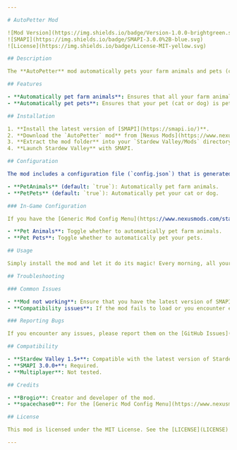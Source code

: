 ```yaml
---

# AutoPetter Mod

![Mod Version](https://img.shields.io/badge/Version-1.0.0-brightgreen.svg)  
![SMAPI](https://img.shields.io/badge/SMAPI-3.0.0%2B-blue.svg)  
![License](https://img.shields.io/badge/License-MIT-yellow.svg)

## Description

The **AutoPetter** mod automatically pets your farm animals and pets (cats and dogs) in Stardew Valley. No more running around to each animal to show them some love—this mod does it for you, ensuring your animals stay happy and produce the best quality goods.

## Features

- **Automatically pet farm animals**: Ensures that all your farm animals are petted every day, maximizing their affection and productivity.
- **Automatically pet pets**: Ensures that your pet (cat or dog) is petted every day, contributing to your pet's happiness.

## Installation

1. **Install the latest version of [SMAPI](https://smapi.io/)**.
2. **Download the `AutoPetter` mod** from [Nexus Mods](https://www.nexusmods.com/), or another mod repository.
3. **Extract the mod folder** into your `Stardew Valley/Mods` directory.
4. **Launch Stardew Valley** with SMAPI.

## Configuration

The mod includes a configuration file (`config.json`) that is generated upon the first launch. You can adjust the following options:

- **PetAnimals** (default: `true`): Automatically pet farm animals.
- **PetPets** (default: `true`): Automatically pet your cat or dog.

### In-Game Configuration

If you have the [Generic Mod Config Menu](https://www.nexusmods.com/stardewvalley/mods/5098) mod installed, you can configure `AutoPetter` directly from the game’s main menu:

- **Pet Animals**: Toggle whether to automatically pet farm animals.
- **Pet Pets**: Toggle whether to automatically pet your pets.

## Usage

Simply install the mod and let it do its magic! Every morning, all your farm animals and pets will be automatically petted, freeing you to focus on other tasks around the farm.

## Troubleshooting

### Common Issues

- **Mod not working**: Ensure that you have the latest version of SMAPI and the `Generic Mod Config Menu` (if you want to use the in-game configuration options).
- **Compatibility issues**: If the mod fails to load or you encounter errors, make sure that all dependencies are up to date.

### Reporting Bugs

If you encounter any issues, please report them on the [GitHub Issues](https://github.com/brog-io/AutoPetter/issues) page, or the mod’s Nexus Mods page. Be sure to include your SMAPI log and details about your setup.

## Compatibility

- **Stardew Valley 1.5+**: Compatible with the latest version of Stardew Valley.
- **SMAPI 3.0.0+**: Required.
- **Multiplayer**: Not tested.

## Credits

- **Brogio**: Creator and developer of the mod.
- **spacechase0**: For the [Generic Mod Config Menu](https://www.nexusmods.com/stardewvalley/mods/5098) API.

## License

This mod is licensed under the MIT License. See the [LICENSE](LICENSE) file for more information.

---
```

